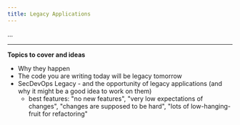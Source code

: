 ```yaml
---
title: Legacy Applications
---
```


...

---

**Topics to cover and ideas**

 - Why they happen
 - The code you are writing today will be legacy tomorrow
 - SecDevOps Legacy - and the opportunity of legacy applications (and why it might be a good idea to work on them)
    - best features: "no new features", "very low expectations of changes", "changes are supposed to be hard", "lots of low-hanging-fruit for refactoring"
